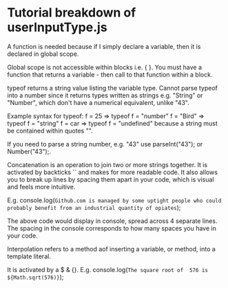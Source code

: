 # Tutorial breakdown of userInputType.js

A function is needed because if I simply declare a variable, then it is declared in global scope.

Global scope is not accessible within blocks
i.e. { }. You must have a function that returns a variable - then call to that function within a block.

typeof returns a string value listing the variable type. Cannot parse typeof into a number since it returns types written as strings e.g. "String" or "Number", which don't have a numerical equivalent, unlike "43".

Example syntax for typeof: 
f = 25 => typeof f = "number" 
f = "Bird" => typeof f = "string"
f = car => typeof f = "undefined" because a string must be contained within quotes "".

If you need to parse a string number, e.g. "43" use parseInt("43"); or Number("43");.

Concatenation is an operation to join two
or more strings together. It is activated by backticks `` and makes for more readable code. It also allows you to break up lines by spacing them apart in your code, which is visual and feels more intuitive.

E.g. console.log(`Github.com is managed
        by some uptight people
        who could probably benefit
        from an industrial quantity of opiates`);

The above code would display in console,
spread across 4 separate lines. The spacing in the console corresponds to how many spaces you have in your code.

Interpolation refers to a method aof inserting a variable, or method, into a template literal.

It is activated by a $ & {}.
E.g. console.log(`The square root of 
         576 is ${Math.sqrt(576)}`);